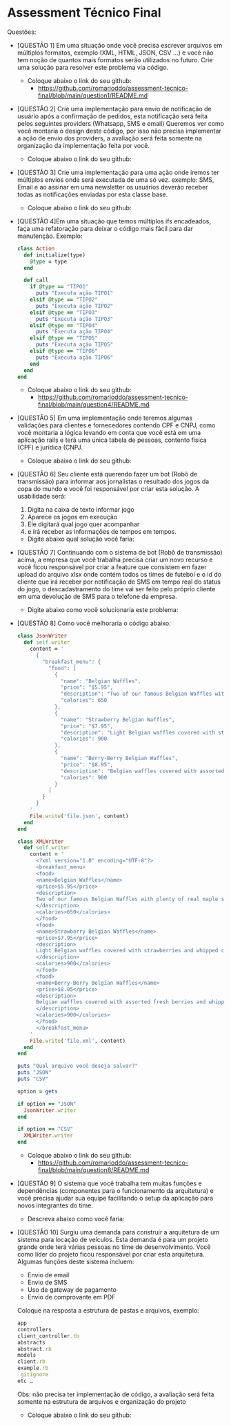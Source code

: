 # Assessment Técnico Final

Questões:


- [QUESTÃO 1] Em uma situação onde você precisa escrever arquivos em múltiplos formatos, exemplo (XML, HTML, JSON, CSV …)
e você não tem noção de quantos mais formatos serão utilizados no futuro. Crie uma solução para resolver este problema via código. 
  - Coloque abaixo o link do seu github:
    - https://github.com/romarioddo/assessment-tecnico-final/blob/main/question1/README.md


- [QUESTÃO 2] Crie uma implementação para envio de notificação de usuário após a confirmação de pedidos, esta notificação
será feita pelos seguintes providers (Whatsapp, SMS e email)
Queremos ver como você montaria o design deste código, por isso não precisa implementar a ação de envio dos providers,
a avaliação será feita somente na organização da implementação feita por você. 
  - Coloque abaixo o link do seu github:



- [QUESTÃO 3] Crie uma implementação para uma ação onde iremos ter múltiplos envios onde será executada de uma só vez. exemplo:
SMS, Email e ao assinar em uma newsletter os usuários deverão receber todas as notificações enviadas por esta classe base. 
  - Coloque abaixo o link do seu github:



- [QUESTÃO 4]Em uma situação que temos múltiplos ifs encadeados, faça uma refatoração para deixar o código mais fácil para dar manutenção. Exemplo:
    ```ruby
    class Action
      def initialize(type)
        @type = type
      end
    
      def call
        if @type == "TIPO1"
          puts "Executa ação TIPO1"
        elsif @type == "TIPO2"
          puts "Executa ação TIPO2"
        elsif @type == "TIPO3"
          puts "Executa ação TIPO3"
        elsif @type == "TIPO4"
          puts "Executa ação TIPO4"
        elsif @type == "TIPO5"
          puts "Executa ação TIPO5"
        elsif @type == "TIPO6"
          puts "Executa ação TIPO6"
        end
      end
    end
    ```
  - Coloque abaixo o link do seu github:
    - https://github.com/romarioddo/assessment-tecnico-final/blob/main/question4/README.md


- [QUESTÃO 5] Em uma implementação onde teremos algumas validações para clientes e fornecedores contendo CPF e CNPJ, como
você montaria a lógica levando em conta que você está em uma aplicação rails e terá uma única tabela de pessoas,
contento física (CPF) e jurídica (CNPJ. 
  - Coloque abaixo o link do seu github:



- [QUESTÃO 6] Seu cliente está querendo fazer um bot (Robô de transmissão) para informar aos jornalistas o resultado dos
jogos da copa do mundo e você foi responsável por criar esta solução. A usabilidade será:
  1. Digita na caixa de texto informar jogo
  2. Aparece os jogos em execução
  3. Ele digitará qual jogo quer acompanhar
  4. e irá receber as informações de tempos em tempos. 

  - Digite abaixo qual solução você faria:



- [QUESTÃO 7] Continuando com o sistema de bot (Robô de transmissão) acima, a empresa que você trabalha precisa criar um
novo recurso e você ficou responsável por criar a feature que consistem em fazer upload do arquivo xlsx onde contém
todos os times de futebol e o id do cliente que irá receber por notificação de SMS em tempo real do status do jogo, o
descadastramento do time vai ser feito pelo próprio cliente em uma devolução de SMS para o telefone da empresa. 
  - Digite abaixo como você solucionaria este problema:



- [QUESTÃO 8] Como você melhoraria o código abaixo:
    ```ruby
    class JsonWriter
      def self.writer
        content = '
          {
            "breakfast_menu": {
              "food": [
                {
                  "name": "Belgian Waffles",
                  "price": "$5.95",
                  "description": "Two of our famous Belgian Waffles with plenty of real maple syrup",
                  "calories": 650
                },
                {
                  "name": "Strawberry Belgian Waffles",
                  "price": "$7.95",
                  "description": "Light Belgian waffles covered with strawberries and whipped cream",
                  "calories": 900
                },
                {
                  "name": "Berry-Berry Belgian Waffles",
                  "price": "$8.95",
                  "description": "Belgian waffles covered with assorted fresh berries and whipped cream",
                  "calories": 900
                }
              ]
            }
          }
        '
        File.write('file.json', content)
      end
    end
    
    class XMLWriter
      def self.writer
        content = '
          <?xml version="1.0" encoding="UTF-8"?>
          <breakfast_menu>
          <food>
          <name>Belgian Waffles</name>
          <price>$5.95</price>
          <description>
          Two of our famous Belgian Waffles with plenty of real maple syrup
          </description>
          <calories>650</calories>
          </food>
          <food>
          <name>Strawberry Belgian Waffles</name>
          <price>$7.95</price>
          <description>
          Light Belgian waffles covered with strawberries and whipped cream
          </description>
          <calories>900</calories>
          </food>
          <food>
          <name>Berry-Berry Belgian Waffles</name>
          <price>$8.95</price>
          <description>
          Belgian waffles covered with assorted fresh berries and whipped cream
          </description>
          <calories>900</calories>
          </food>
          </breakfast_menu>
        '
        File.write('file.xml', content)
      end
    end
    
    puts "Qual arquivo você deseja salvar?"
    puts "JSON"
    puts "CSV"
    
    option = gets
    
    if option == "JSON"
      JsonWriter.writer
    end
    
    if option == "CSV"
      XMLWriter.writer
    end
    ```
    - Coloque abaixo o link do seu github:
      - https://github.com/romarioddo/assessment-tecnico-final/blob/main/question8/README.md


- [QUESTÃO 9] O sistema que você trabalha tem muitas funções e dependências (componentes para o funcionamento da
arquitetura) e você precisa ajudar sua equipe facilitando o setup da aplicação para novos integrantes do time.
  - Descreva abaixo como você faria:



- [QUESTÃO 10] Surgiu uma demanda para construir a arquitetura de um sistema para locação de veículos. Esta demanda é
para um projeto grande onde terá várias pessoas no time de desenvolvimento. Você como líder do projeto ficou
responsável por criar esta arquitetura.
Algumas funções deste sistema incluem:
  - Envio de email 
  - Envio de SMS 
  - Uso de gateway de pagamento 
  - Envio de comprovante em PDF
  
  Coloque na resposta a estrutura de pastas e arquivos, exemplo:
    ```ruby
    app
    controllers
    client_controller.tb
    abstracts
    abstract.rb
    models
    client.rb
    example.rb
    .gitignore
    etc …
    ```
    Obs: não precisa ter implementação de código, a avaliação será feita somente na estrutura de arquivos e organização do projeto 

  - Coloque abaixo o link do seu github:
